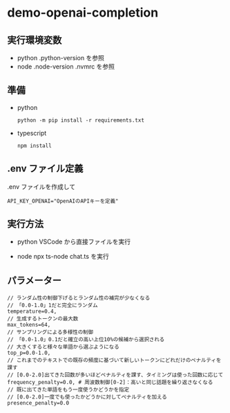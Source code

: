 # demo-openai-completion

## 実行環境変数

- python .python-version を参照
- node .node-version .nvmrc を参照

## 準備

- python

  ```
  python -m pip install -r requirements.txt
  ```

- typescript
  ```
  npm install
  ```

## .env ファイル定義

.env ファイルを作成して

```
API_KEY_OPENAI="OpenAIのAPIキーを定義"
```

## 実行方法

- python
  VSCode から直接ファイルを実行

- node
  npx ts-node chat.ts を実行

## パラメーター

```
// ランダム性の制御下げるとランダム性の補完が少なくなる
// 「0.0-1.0」1だと完全にランダム
temperature=0.4,
// 生成するトークンの最大数
max_tokens=64,
// サンプリングによる多様性の制御
// 「0.0-1.0」0.1だと確立の高い上位10%の候補から選択される
// 大きくすると様々な単語から選ぶようになる
top_p=0.0-1.0,
// これまでのテキストでの既存の頻度に基づいて新しいトークンにどれだけのペナルティを課す
// [0.0-2.0]出てきた回数が多いほどペナルティを課す、タイミングは使った回数に応じて
frequency_penalty=0.0, # 周波数制御[0-2]：高いと同じ話題を繰り返さなくなる
// 既に出てきた単語をもう一度使うかどうかを指定
// [0.0-2.0]一度でも使ったかどうかに対してペナルティを加える
presence_penalty=0.0
```

